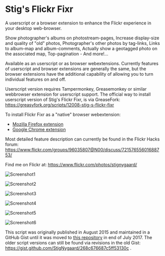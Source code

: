 # Stig's Flickr Fixr

A userscript or a browser extension to enhance the Flickr experience in your desktop web-browser.

Show photographer's albums on photostream-pages, Increase display-size and quality of "old" photos, Photographer's other photos by tag-links, Links to album-map and album-comments, Actually show a geotagged photo on the associated map, Top-pagination - And more!...

Available as an userscript or as browser webextensions. Currently features of userscript and browser extensions are generally the same, but the browser extensions have the additional capability of allowing you to turn individual features on and off.
 
Userscript version requires Tampermonkey, Greasemonkey or similar webbrowser extension for userscript support. The official way to install userscript version of Stig's Flickr Fixr, is via GreaseFork: https://greasyfork.org/scripts/12008-stig-s-flickr-fixr

To install Flickr Fixr as a "native" browser webextension:
* [Mozilla Firefox extension](https://addons.mozilla.org/firefox/addon/flickr-fixr/)
* [Google Chrome extension](https://chrome.google.com/webstore/detail/flickr-fixr/ledhkkpililplmmfcfnhkgifmcnboonb)

Most detailed feature description can currently be found in the Flickr Hacks forum: https://www.flickr.com/groups/96035807@N00/discuss/72157655601688753/

Find me on Flickr at: https://www.flickr.com/photos/stignygaard/

![Screenshot1](https://farm6.staticflickr.com/5648/20735266759_048a63c8e7_z.jpg)
 
![Screenshot2](https://farm6.staticflickr.com/5831/20952174156_224096cb38_z.jpg)
 
![Screenshot3](https://farm1.staticflickr.com/647/20735265579_4b5438534d_z.jpg)
 
![Screenshot4](https://c2.staticflickr.com/6/5792/23292293241_0ac027074b_z.jpg)
 
![Screenshot5](https://c2.staticflickr.com/2/1464/24542608253_4668534b77_z.jpg)
 
![Screenshot6](https://c1.staticflickr.com/5/4323/35889673300_b36f445f4b_z.jpg)
 
This script was originally published in August 2015 and maintained in a GitHub Gist until it was moved to [this repository](https://github.com/StigNygaard/Stigs_Flickr_Fixr) in end of July 2017. The older script versions can still be found via revisions in the old Gist: https://gist.github.com/StigNygaard/268c676687c5ff53130c .
